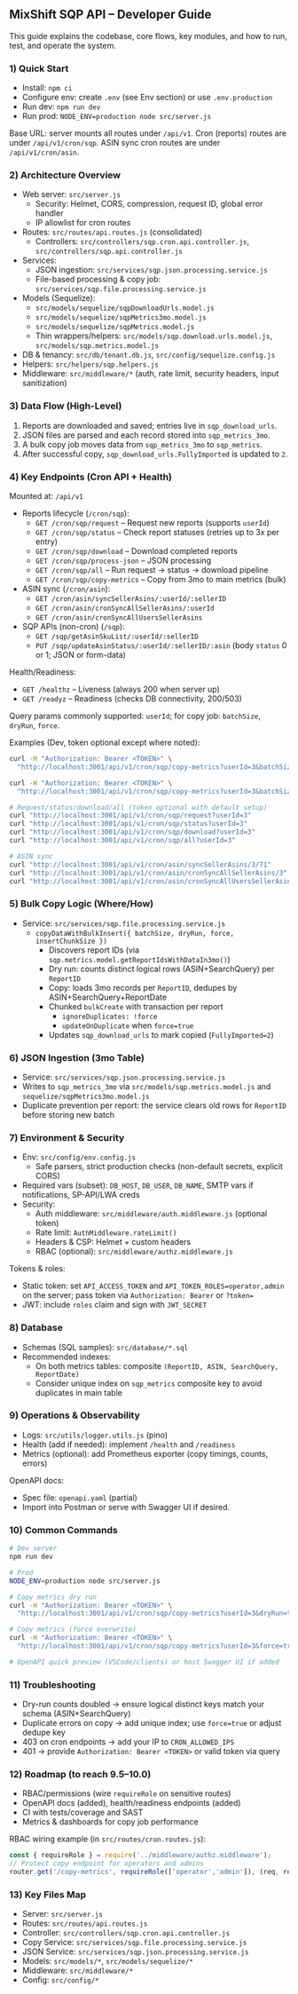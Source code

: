 ## MixShift SQP API – Developer Guide

This guide explains the codebase, core flows, key modules, and how to run, test, and operate the system.

### 1) Quick Start
- Install: `npm ci`
- Configure env: create `.env` (see Env section) or use `.env.production`
- Run dev: `npm run dev`
- Run prod: `NODE_ENV=production node src/server.js`

Base URL: server mounts all routes under `/api/v1`. Cron (reports) routes are under `/api/v1/cron/sqp`. ASIN sync cron routes are under `/api/v1/cron/asin`.

### 2) Architecture Overview
- Web server: `src/server.js`
  - Security: Helmet, CORS, compression, request ID, global error handler
  - IP allowlist for cron routes
- Routes: `src/routes/api.routes.js` (consolidated)
  - Controllers: `src/controllers/sqp.cron.api.controller.js`, `src/controllers/sqp.api.controller.js`
- Services:
  - JSON ingestion: `src/services/sqp.json.processing.service.js`
  - File-based processing & copy job: `src/services/sqp.file.processing.service.js`
- Models (Sequelize):
  - `src/models/sequelize/sqpDownloadUrls.model.js`
  - `src/models/sequelize/sqpMetrics3mo.model.js`
  - `src/models/sequelize/sqpMetrics.model.js`
  - Thin wrappers/helpers: `src/models/sqp.download.urls.model.js`, `src/models/sqp.metrics.model.js`
- DB & tenancy: `src/db/tenant.db.js`, `src/config/sequelize.config.js`
- Helpers: `src/helpers/sqp.helpers.js`
- Middleware: `src/middleware/*` (auth, rate limit, security headers, input sanitization)

### 3) Data Flow (High-Level)
1. Reports are downloaded and saved; entries live in `sqp_download_urls`.
2. JSON files are parsed and each record stored into `sqp_metrics_3mo`.
3. A bulk copy job moves data from `sqp_metrics_3mo` to `sqp_metrics`.
4. After successful copy, `sqp_download_urls.FullyImported` is updated to `2`.

### 4) Key Endpoints (Cron API + Health)
Mounted at: `/api/v1`
- Reports lifecycle (`/cron/sqp`):
  - `GET /cron/sqp/request` – Request new reports (supports `userId`)
  - `GET /cron/sqp/status` – Check report statuses (retries up to 3x per entry)
  - `GET /cron/sqp/download` – Download completed reports
  - `GET /cron/sqp/process-json` – JSON processing
  - `GET /cron/sqp/all` – Run request → status → download pipeline
  - `GET /cron/sqp/copy-metrics` – Copy from 3mo to main metrics (bulk)
- ASIN sync (`/cron/asin`):
  - `GET /cron/asin/syncSellerAsins/:userId/:sellerID`
  - `GET /cron/asin/cronSyncAllSellerAsins/:userId`
  - `GET /cron/asin/cronSyncAllUsersSellerAsins`
- SQP APIs (non-cron) (`/sqp`):
  - `GET /sqp/getAsinSkuList/:userId/:sellerID`
  - `PUT /sqp/updateAsinStatus/:userId/:sellerID/:asin` (body `status` 0 or 1; JSON or form-data)

Health/Readiness:
- `GET /healthz` – Liveness (always 200 when server up)
- `GET /readyz` – Readiness (checks DB connectivity, 200/503)

Query params commonly supported: `userId`; for copy job: `batchSize`, `dryRun`, `force`.

Examples (Dev, token optional except where noted):
```bash
curl -H "Authorization: Bearer <TOKEN>" \
  "http://localhost:3001/api/v1/cron/sqp/copy-metrics?userId=3&batchSize=500&dryRun=true"

curl -H "Authorization: Bearer <TOKEN>" \
  "http://localhost:3001/api/v1/cron/sqp/copy-metrics?userId=3&batchSize=500&force=true"

# Request/status/download/all (token optional with default setup)
curl "http://localhost:3001/api/v1/cron/sqp/request?userId=3"
curl "http://localhost:3001/api/v1/cron/sqp/status?userId=3"
curl "http://localhost:3001/api/v1/cron/sqp/download?userId=3"
curl "http://localhost:3001/api/v1/cron/sqp/all?userId=3"

# ASIN sync
curl "http://localhost:3001/api/v1/cron/asin/syncSellerAsins/3/71"
curl "http://localhost:3001/api/v1/cron/asin/cronSyncAllSellerAsins/3"
curl "http://localhost:3001/api/v1/cron/asin/cronSyncAllUsersSellerAsins"
```

### 5) Bulk Copy Logic (Where/How)
- Service: `src/services/sqp.file.processing.service.js`
  - `copyDataWithBulkInsert({ batchSize, dryRun, force, insertChunkSize })`
    - Discovers report IDs (via `sqp.metrics.model.getReportIdsWithDataIn3mo()`)
    - Dry run: counts distinct logical rows (ASIN+SearchQuery) per `ReportID`
    - Copy: loads 3mo records per `ReportID`, dedupes by ASIN+SearchQuery+ReportDate
    - Chunked `bulkCreate` with transaction per report
      - `ignoreDuplicates: !force`
      - `updateOnDuplicate` when `force=true`
    - Updates `sqp_download_urls` to mark copied (`FullyImported=2`)

### 6) JSON Ingestion (3mo Table)
- Service: `src/services/sqp.json.processing.service.js`
- Writes to `sqp_metrics_3mo` via `src/models/sqp.metrics.model.js` and `sequelize/sqpMetrics3mo.model.js`
- Duplicate prevention per report: the service clears old rows for `ReportID` before storing new batch

### 7) Environment & Security
- Env: `src/config/env.config.js`
  - Safe parsers, strict production checks (non-default secrets, explicit CORS)
- Required vars (subset): `DB_HOST`, `DB_USER`, `DB_NAME`, SMTP vars if notifications, SP-API/LWA creds
- Security:
  - Auth middleware: `src/middleware/auth.middleware.js` (optional token)
  - Rate limit: `AuthMiddleware.rateLimit()`
  - Headers & CSP: Helmet + custom headers
  - RBAC (optional): `src/middleware/authz.middleware.js`

Tokens & roles:
- Static token: set `API_ACCESS_TOKEN` and `API_TOKEN_ROLES=operator,admin` on the server; pass token via `Authorization: Bearer` or `?token=`
- JWT: include `roles` claim and sign with `JWT_SECRET`

### 8) Database
- Schemas (SQL samples): `src/database/*.sql`
- Recommended indexes:
  - On both metrics tables: composite `(ReportID, ASIN, SearchQuery, ReportDate)`
  - Consider unique index on `sqp_metrics` composite key to avoid duplicates in main table

### 9) Operations & Observability
- Logs: `src/utils/logger.utils.js` (pino)
- Health (add if needed): implement `/health` and `/readiness`
- Metrics (optional): add Prometheus exporter (copy timings, counts, errors)

OpenAPI docs:
- Spec file: `openapi.yaml` (partial)
- Import into Postman or serve with Swagger UI if desired.

### 10) Common Commands
```bash
# Dev server
npm run dev

# Prod
NODE_ENV=production node src/server.js

# Copy metrics dry run
curl -H "Authorization: Bearer <TOKEN>" \
  "http://localhost:3001/api/v1/cron/sqp/copy-metrics?userId=3&dryRun=true&batchSize=500"

# Copy metrics (force overwrite)
curl -H "Authorization: Bearer <TOKEN>" \
  "http://localhost:3001/api/v1/cron/sqp/copy-metrics?userId=3&force=true&batchSize=1000"

# OpenAPI quick preview (VSCode/clients) or host Swagger UI if added
```

### 11) Troubleshooting
- Dry-run counts doubled → ensure logical distinct keys match your schema (ASIN+SearchQuery)
- Duplicate errors on copy → add unique index; use `force=true` or adjust dedupe key
- 403 on cron endpoints → add your IP to `CRON_ALLOWED_IPS`
- 401 → provide `Authorization: Bearer <TOKEN>` or valid token via query

### 12) Roadmap (to reach 9.5–10.0)
- RBAC/permissions (wire `requireRole` on sensitive routes)
- OpenAPI docs (added), health/readiness endpoints (added)
- CI with tests/coverage and SAST
- Metrics & dashboards for copy job performance

RBAC wiring example (in `src/routes/cron.routes.js`):
```js
const { requireRole } = require('../middleware/authz.middleware');
// Protect copy endpoint for operators and admins
router.get('/copy-metrics', requireRole(['operator','admin']), (req, res) => sqpCronApiController.copyMetricsData(req, res));
```

### 13) Key Files Map
- Server: `src/server.js`
- Routes: `src/routes/api.routes.js`
- Controller: `src/controllers/sqp.cron.api.controller.js`
- Copy Service: `src/services/sqp.file.processing.service.js`
- JSON Service: `src/services/sqp.json.processing.service.js`
- Models: `src/models/*`, `src/models/sequelize/*`
- Middleware: `src/middleware/*`
- Config: `src/config/*`


